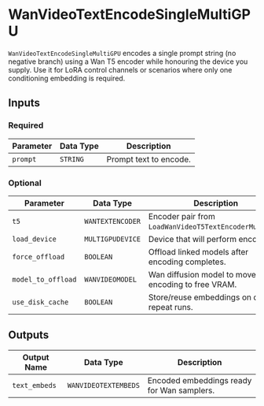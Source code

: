 # WanVideoTextEncodeSingleMultiGPU

`WanVideoTextEncodeSingleMultiGPU` encodes a single prompt string (no negative branch) using a Wan T5 encoder while honouring the device you supply. Use it for LoRA control channels or scenarios where only one conditioning embedding is required.

## Inputs

### Required

| Parameter | Data Type | Description |
| --- | --- | --- |
| `prompt` | `STRING` | Prompt text to encode. |

### Optional

| Parameter | Data Type | Description |
| --- | --- | --- |
| `t5` | `WANTEXTENCODER` | Encoder pair from `LoadWanVideoT5TextEncoderMultiGPU`. |
| `load_device` | `MULTIGPUDEVICE` | Device that will perform encoding. |
| `force_offload` | `BOOLEAN` | Offload linked models after encoding completes. |
| `model_to_offload` | `WANVIDEOMODEL` | Wan diffusion model to move while encoding to free VRAM. |
| `use_disk_cache` | `BOOLEAN` | Store/reuse embeddings on disk for repeat runs. |

## Outputs

| Output Name | Data Type | Description |
| --- | --- | --- |
| `text_embeds` | `WANVIDEOTEXTEMBEDS` | Encoded embeddings ready for Wan samplers. |
